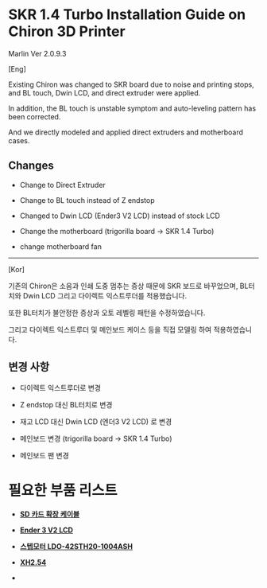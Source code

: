 # SKR 1.4 Turbo Installation Guide on Chiron 3D Printer

Marlin Ver 2.0.9.3

[Eng]

Existing Chiron was changed to SKR board due to noise and printing stops, and BL touch, Dwin LCD, and direct extruder were applied.

In addition, the BL touch is unstable symptom and auto-leveling pattern has been corrected.

And we directly modeled and applied direct extruders and motherboard cases.

## Changes 
 
- Change to Direct Extruder

- Change to BL touch instead of Z endstop

- Changed to Dwin LCD (Ender3 V2 LCD) instead of stock LCD

- Change the motherboard (trigorilla board -> SKR 1.4 Turbo)

- change motherboard fan

****

[Kor]

기존의 Chiron은 소음과 인쇄 도중 멈추는 증상 때문에 SKR 보드로 바꾸었으며, BL터치와 Dwin LCD 그리고 다이렉트 익스트루더를 적용했습니다. 

또한 BL터치가 불안정한 증상과 오토 레벨링 패턴을 수정하였습니다. 

그리고 다이렉트 익스트루더 및 메인보드 케이스 등을 직접 모델링 하여 적용하였습니다.

## 변경 사항

- 다이렉트 익스트루더로 변경

- Z endstop 대신 BL터치로 변경

- 재고 LCD 대신 Dwin LCD (엔더3 V2 LCD) 로 변경

- 메인보드 변경 (trigorilla board -> SKR 1.4 Turbo)

- 메인보드 팬 변경

# 필요한 부품 리스트

- **[SD 카드 확장 케이블]()**

- **[Ender 3 V2 LCD](https://ko.aliexpress.com/item/1005002344513406.html?gatewayAdapt=glo2kor&spm=a2g0o.order_list.0.0.21ef140f73gCIA)**

- **[스텝모터 LDO-42STH20-1004ASH](https://ko.aliexpress.com/item/1005003505769393.html?spm=a2g0o.productlist.0.0.17f14283GIIWnm&algo_pvid=73b5fbff-4236-4114-ab6f-0df3ae4475a9&algo_exp_id=73b5fbff-4236-4114-ab6f-0df3ae4475a9-6&pdp_ext_f=%7B%22sku_id%22%3A%2212000026092857083%22%7D&pdp_pi=-1%3B7.32%3B-1%3B-1%40salePrice%3BUSD%3Bsearch-mainSearch)**

- **[XH2.54](https://ko.aliexpress.com/item/4000126563819.html?gatewayAdapt=glo2kor&spm=a2g0o.order_list.0.0.21ef140f73gCIA)**

- **[]()**
